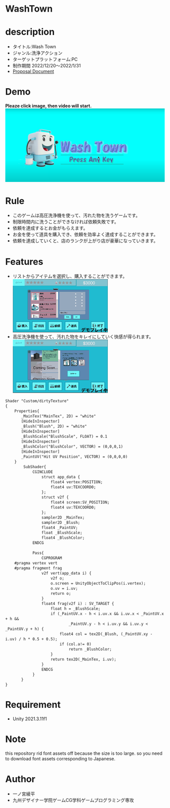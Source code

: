 # WashTown

# description 
* タイトル:Wash Town
* ジャンル:洗浄アクション
* ターゲットプラットフォーム:PC
* 制作期間 2022/12/20〜2022/1/31
* [Proposal Document](./demoImage/WashTown_ProposalDocument.pdf)


# Demo
**Pleaze click image, then video will start.**
[!['altテキスト'](./demoImage/washtownImage.png)](https://www.youtube.com/watch?v=d9GrC7sAbiU)

# Rule
* このゲームは高圧洗浄機を使って、汚れた物を洗うゲームです。<br>
* 制限時間内に洗うことができなければ依頼失敗です。<br>
* 依頼を達成するとお金がもらえます。<br>
* お金を使って道具を購入でき、依頼を効率よく達成することができます。<br>
* 依頼を達成していくと、店のランクが上がり店が豪華になっていきます。<br>

# Features
* リストからアイテムを選択し、購入することができます。<br>
![アイテム購入画面ののデモ画像](./demoImage/itemPurchaseDemo.gif "アイテム購入画面のデモ画像")<br>
* 高圧洗浄機を使って、汚れた物をキレイにしていく快感が得られます。<br>
![洗浄画面のデモ画像](./demoImage/demoWash.gif  "洗浄画面のデモ")<br>

```
Shader "Custom/dirtyTexture"
{
    Properties{
       _MainTex("MainTex", 2D) = "white"
       [HideInInspector]
       _Blush("Blush", 2D) = "white"
       [HideInInspector]
       _BlushScale("BlushScale", FLOAT) = 0.1
       [HideInInspector]
       _BlushColor("BlushColor", VECTOR) = (0,0,0,1)
       [HideInInspector]
       _PaintUV("Hit UV Position", VECTOR) = (0,0,0,0)
    }
        SubShader{
            CGINCLUDE
                struct app_data {
                    float4 vertex:POSITION;
                    float4 uv:TEXCOORD0;
                };
                struct v2f {
                    float4 screen:SV_POSITION;
                    float4 uv:TEXCOORD0;
                };
                sampler2D _MainTex;
                sampler2D _Blush;
                float4 _PaintUV;
                float _BlushScale;
                float4 _BlushColor;
            ENDCG

            Pass{
                CGPROGRAM
    #pragma vertex vert
    #pragma fragment frag
                v2f vert(app_data i) {
                    v2f o;
                    o.screen = UnityObjectToClipPos(i.vertex);
                    o.uv = i.uv;
                    return o;
                }
                float4 frag(v2f i) : SV_TARGET {
                    float h = _BlushScale;
                    if (_PaintUV.x - h < i.uv.x && i.uv.x < _PaintUV.x + h &&
                            _PaintUV.y - h < i.uv.y && i.uv.y < _PaintUV.y + h) {
                        float4 col = tex2D(_Blush, (_PaintUV.xy - i.uv) / h * 0.5 + 0.5);
                        if (col.a!= 0)
                            return _BlushColor;
                    }
                    return tex2D(_MainTex, i.uv);
                }
                ENDCG
            }
       }
}

```

# Requirement
* Unity 2021.3.11f1

# Note
this repository rid font assets off because the size is too large.
so you need to download font assets corresponding to Japanese.

# Author
* 一ノ宮綾平
* 九州デザイナー学院ゲームCG学科ゲームプログラミング専攻
